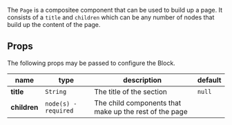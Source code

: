 
The `Page` is a compositee component that can be used to build up a page. It consists of a `title` and `children` which can be
any number of nodes that build up the content of the page.

## Props

The following props may be passed to configure the Block.

| name         | type                 | description                                            | default |
| -------------| ---------------------| ------------------------------------------------------ | ------- |
| **title**    | `String`             | The title of the section                               | `null`  |
| **children** | `node(s) - required` | The child components that make up the rest of the page |         |